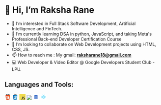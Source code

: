 # 👋 Hi, I’m Raksha Rane
- 👀 I’m interested in Full Stack Software Development, Artificial Intelligence and FinTech.
- 🌱 I’m currently learning DSA in python, JavaScript, and taking Meta's Professional Back-end Developer Certification Course 
- 💞️ I’m looking to collaborate on Web Development projects using HTML, CSS, JS. 
- 📫 How to reach me : My gmail: **raksharane18@gmail.com**
- 💻 Web Developer & Video Editor @ Google Developers Student Club - LPU.

## Languages and Tools:
<code><img height="20" src="https://raw.githubusercontent.com/github/explore/80688e429a7d4ef2fca1e82350fe8e3517d3494d/topics/html/html.png"></code>
<code><img height="20" src="https://raw.githubusercontent.com/github/explore/80688e429a7d4ef2fca1e82350fe8e3517d3494d/topics/css/css.png"></code>
<code><img height="20" src="https://raw.githubusercontent.com/github/explore/main/topics/javascript/javascript.png"></code>
<code><img height="20" src="https://raw.githubusercontent.com/jmnote/z-icons/master/16x16/python.png"></code>
<code><img height="20" src="https://raw.githubusercontent.com/github/explore/80688e429a7d4ef2fca1e82350fe8e3517d3494d/topics/sql/sql.png"></code>
<code><img height="20" src="https://raw.githubusercontent.com/github/explore/80688e429a7d4ef2fca1e82350fe8e3517d3494d/topics/react/react.png"></code>

<!--![Raksha's GitHub stats](https://github-readme-stats.vercel.app/api?username=raksha-rane&show_icons=true&theme=midnight-purple)

![Top Langs](https://github-readme-stats.vercel.app/api/top-langs/?username=raksha-rane)
rakshaaaa/rakshaaaa is a ✨ special ✨ repository because its `README.md` (this file) appears on your GitHub profile.
You can click the Preview link to take a look at your changes.
--->
